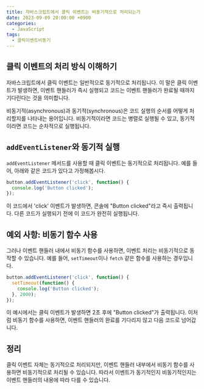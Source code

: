 ```yaml
---
title: 자바스크립트에서 클릭 이벤트는 비동기적으로 처리되는가
date: 2023-09-09 20:00:00 +0900
categories:
  - JavaScript
tags:
  - 클릭이벤트비동기
---
```


## 클릭 이벤트의 처리 방식 이해하기

자바스크립트에서 클릭 이벤트는 일반적으로 동기적으로 처리됩니다. 이 말은 클릭 이벤트가 발생하면, 이벤트 핸들러가 즉시 실행되고 코드는 이벤트 핸들러가 완료될 때까지 기다린다는 것을 의미합니다.

비동기적(asynchronous)과 동기적(synchronous)은 코드 실행의 순서를 어떻게 처리할지를 나타내는 용어입니다. 비동기적이라면 코드는 병렬로 실행될 수 있고, 동기적이라면 코드는 순차적으로 실행됩니다.

## `addEventListener`와 동기적 실행

`addEventListener` 메서드를 사용할 때 클릭 이벤트는 동기적으로 처리됩니다. 예를 들어, 아래와 같은 코드가 있다고 가정해봅시다.

```javascript
button.addEventListener('click', function() {
  console.log('Button clicked');
});
```

이 코드에서 'click' 이벤트가 발생하면, 콘솔에 "Button clicked"라고 즉시 출력됩니다. 다른 코드가 실행되기 전에 이 코드가 완전히 실행됩니다.

## 예외 사항: 비동기 함수 사용

그러나 이벤트 핸들러 내에서 비동기 함수를 사용하면, 이벤트 처리는 비동기적으로 동작할 수 있습니다. 예를 들어, `setTimeout`이나 `fetch` 같은 함수를 사용하는 경우입니다.

```javascript
button.addEventListener('click', function() {
  setTimeout(function() {
    console.log('Button clicked');
  }, 2000);
});
```

이 예시에서는 클릭 이벤트가 발생하면 2초 후에 "Button clicked"가 출력됩니다. 이처럼 비동기 함수를 사용하면, 이벤트 핸들러의 완료를 기다리지 않고 다음 코드로 넘어갑니다.

## 정리

클릭 이벤트 자체는 동기적으로 처리되지만, 이벤트 핸들러 내부에서 비동기 함수를 사용하면 비동기적으로 처리될 수 있습니다. 따라서 이벤트가 동기적인지 비동기적인지는 이벤트 핸들러의 내용에 따라 다를 수 있습니다.